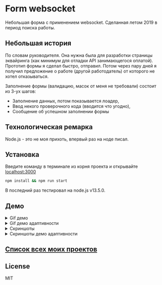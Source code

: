 # Form websocket

Небольшая форма с применением websocket. Сделанная летом 2019 в период поиска работы.
## Небольшая история
По словам руководителя. Она нужна была для разработки страницы эквайринга (как минимум для отладки API занимающегося оплатой). Прототип формы я сделал быстро, отправил. Потом через пару дней я
 получил предложение о работе (другой работодатель) от которого не хотел отказываться.
 
Заполнение формы (валидацию, масок от меня не требовали) состоит из 3-ух шагов: 
  - Заполнение данных, потом показывается лоадер, 
  - Ввод некого проверочного кода (вводится что угодно),
  - Сообщение об успешном заполнении формы

## Технологическая ремарка
Node.js - это не моя прихоть, впервый раз на ноде писал.

## Установка
Введите команду в терминале из корня проекта и открывайте [localhost:3000][localhost]
```bash
npm install && npm run start
```
В последний раз тестировал на node.js v13.5.0.
## Демо

<details>
  <summary>Gif демо</summary>
  
  ![gif demo][GifDemo]
</details>

<details>
  <summary>Gif демо адаптивности</summary>
  
  ![gif adaptive demo][GifAdaptiveDemo]
</details>

<details>
  <summary>Скриншоты</summary>
  
  ![first step screenshot][FirstStep]
  
  ![second step screenshot][SecondStep]
  
  ![third step screenshot][ThirdStep]
  
  ![fourth step screenshot][FourthStep]
</details>

<details>
  <summary>Скриншоты демо адаптивности</summary>
  
  ![xl][XL]
  
  ![lg][LG]
  
  ![md][MD]
  
  ![xs][XS]
</details>

## [Список всех моих проектов][ListAllMyProject]

License
----
MIT

[ListAllMyProject]:<https://github.com/iebrosalin/all_public_projects>

[GifDemo]:<https://github.com/iebrosalin/public_web/blob/backend/pure_php/form_websocket/descriptions/demo.gif>
[GifAdaptiveDemo]:<https://github.com/iebrosalin/public_web/blob/frontend/form_websocket/descriptions/adaptive_demo.gif>

[FirstStep]:<https://github.com/iebrosalin/public_web/blob/backend/pure_php/form_websocket/descriptions/first_step.png>
[SecondStep]:<https://github.com/iebrosalin/public_web/blob/backend/pure_php/form_websocket/descriptions/second_step.png>
[ThirdStep]:<https://github.com/iebrosalin/public_web/blob/backend/pure_php/form_websocket/descriptions/third_step.png>
[FourthStep]:<https://github.com/iebrosalin/public_web/blob/backend/pure_php/form_websocket/descriptions/fourth_step.png>

[XL]:<https://github.com/iebrosalin/public_web/blob/frontend/form_websocket/descriptions/xl.png>
[LG]:<https://github.com/iebrosalin/public_web/blob/frontend/form_websocket/descriptions/lg.png>
[MD]:<https://github.com/iebrosalin/public_web/blob/frontend/form_websocket/descriptions/md.png>
[XS]:<https://github.com/iebrosalin/public_web/blob/frontend/form_websocket/descriptions/xs.png>

[localhost]:<http://localhost:3000>
